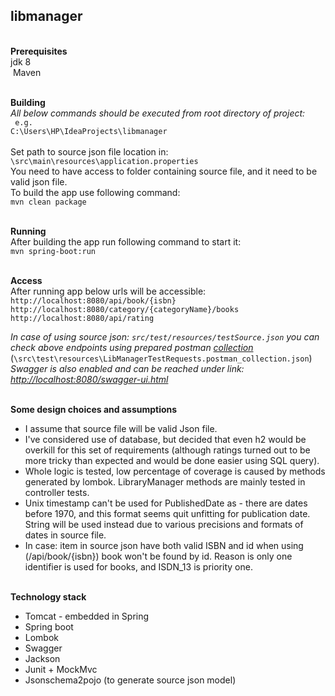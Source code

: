 ## libmanager



<br>**Prerequisites**<br>
jdk 8<br> 
 Maven



<br>**Building**<br>
*All below commands should be executed from root directory of project:<br>*
` e.g.`<br>`C:\Users\HP\IdeaProjects\libmanager`
<br>
<br>
Set path to source json file location in:<br>
`\src\main\resources\application.properties`<br>
You need to have access to folder containing source file, and it need to be valid json file. <br>
To build the app use following command:<br>
`mvn clean package`<br>

<br>**Running**<br>
After building the app run following command to start it:<br>
`mvn spring-boot:run`

<br>**Access**<br>
After running app below urls will be accessible:<br>
`http://localhost:8080/api/book/{isbn}`<br>
`http://localhost:8080/category/{categoryName}/books`<br>
`http://localhost:8080/api/rating `<br>

*In case of using source json: `src/test/resources/testSource.json` you can check above endpoints using prepared postman* 
*[collection](../master/src/test/resources/LibManagerTestRequests.postman_collection.json)* 
(`\src\test\resources\LibManagerTestRequests.postman_collection.json`)<br>
*Swagger is also enabled and can be reached under link:* *[http://localhost:8080/swagger-ui.html](http://localhost:8080/swagger-ui.html)*



<br>**Some design choices and assumptions**<br>
* I assume that source file will be valid Json file.
* I've considered use of database, but decided that even h2 would be overkill for this set of requirements (although ratings turned out to be more tricky than expected and would be done easier using SQL query).
* Whole logic is tested, low percentage of coverage is caused by methods generated by lombok. LibraryManager methods are mainly tested in controller tests.
* Unix timestamp can't be used for PublishedDate as - there are dates before 1970, and this format seems quit unfitting for publication date. String will be used instead due to various precisions and formats of dates in source file.
* In case: item in source json have both valid ISBN and id when using (/api/book/{isbn}) book won't be found by id. Reason is only one identifier is used for books, and ISDN_13 is priority one.

<br>**Technology stack**<br>
* Tomcat - embedded in Spring 
* Spring boot
* Lombok
* Swagger
* Jackson
* Junit + MockMvc
* Jsonschema2pojo (to generate source json model)